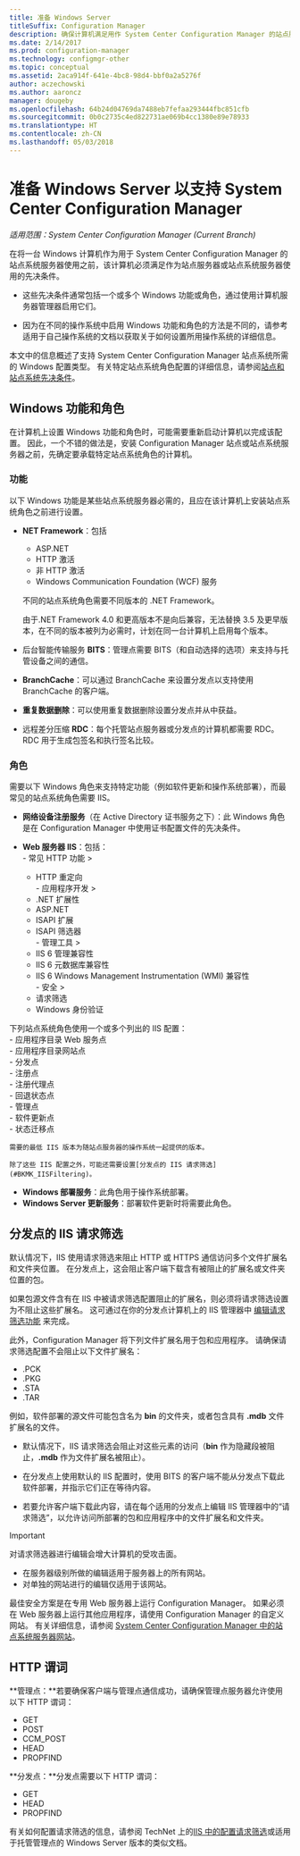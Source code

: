 ```yaml
---
title: 准备 Windows Server
titleSuffix: Configuration Manager
description: 确保计算机满足用作 System Center Configuration Manager 的站点服务器或站点系统服务器的先决条件。
ms.date: 2/14/2017
ms.prod: configuration-manager
ms.technology: configmgr-other
ms.topic: conceptual
ms.assetid: 2aca914f-641e-4bc8-98d4-bbf0a2a5276f
author: aczechowski
ms.author: aaroncz
manager: dougeby
ms.openlocfilehash: 64b24d04769da7488eb7fefaa293444fbc851cfb
ms.sourcegitcommit: 0b0c2735c4ed822731ae069b4cc1380e89e78933
ms.translationtype: HT
ms.contentlocale: zh-CN
ms.lasthandoff: 05/03/2018
---
```

# <a name="prepare-windows-servers-to-support-system-center-configuration-manager"></a>准备 Windows Server 以支持 System Center Configuration Manager

*适用范围：System Center Configuration Manager (Current Branch)*

在将一台 Windows 计算机作为用于 System Center Configuration Manager 的站点系统服务器使用之前，该计算机必须满足作为站点服务器或站点系统服务器使用的先决条件。  

-   这些先决条件通常包括一个或多个 Windows 功能或角色，通过使用计算机服务器管理器启用它们。  

-   因为在不同的操作系统中启用 Windows 功能和角色的方法是不同的，请参考适用于自己操作系统的文档以获取关于如何设置所用操作系统的详细信息。  

本文中的信息概述了支持 System Center Configuration Manager 站点系统所需的 Windows 配置类型。 有关特定站点系统角色配置的详细信息，请参阅[站点和站点系统先决条件](/sccm/core/plan-design/configs/site-and-site-system-prerequisites)。

##  <a name="BKMK_WinFeatures"></a>Windows 功能和角色  
 在计算机上设置 Windows 功能和角色时，可能需要重新启动计算机以完成该配置。 因此，一个不错的做法是，安装 Configuration Manager 站点或站点系统服务器之前，先确定要承载特定站点系统角色的计算机。
### <a name="features"></a>功能  
 以下 Windows 功能是某些站点系统服务器必需的，且应在该计算机上安装站点系统角色之前进行设置。  

-   **NET Framework**：包括  

    -   ASP.NET  
    -   HTTP 激活  
    -   非 HTTP 激活  
    -   Windows Communication Foundation (WCF) 服务  

    不同的站点系统角色需要不同版本的 .NET Framework。  

    由于.NET Framework 4.0 和更高版本不是向后兼容，无法替换 3.5 及更早版本，在不同的版本被列为必需时，计划在同一台计算机上启用每个版本。  

-   后台智能传输服务 **BITS**：管理点需要 BITS（和自动选择的选项）来支持与托管设备之间的通信。  

-   **BranchCache**：可以通过 BranchCache 来设置分发点以支持使用 BranchCache 的客户端。  

-   **重复数据删除**：可以使用重复数据删除设置分发点并从中获益。  

-   远程差分压缩 **RDC**：每个托管站点服务器或分发点的计算机都需要 RDC。   
    RDC 用于生成包签名和执行签名比较。  

### <a name="roles"></a>角色  
 需要以下 Windows 角色来支持特定功能（例如软件更新和操作系统部署），而最常见的站点系统角色需要 IIS。  

 -   **网络设备注册服务**（在 Active Directory 证书服务之下）：此 Windows 角色是在 Configuration Manager 中使用证书配置文件的先决条件。  

 -   **Web 服务器 IIS**：包括：  
    -   常见 HTTP 功能 >  
        -   HTTP 重定向  
    -   应用程序开发 >  
        -   .NET 扩展性  
        -   ASP.NET  
        -   ISAPI 扩展  
        -   ISAPI 筛选器  
    -   管理工具 >  
        -   IIS 6 管理兼容性  
        -   IIS 6 元数据库兼容性  
        -   IIS 6 Windows Management Instrumentation (WMI) 兼容性  
    -   安全 >  
        -   请求筛选  
        -   Windows 身份验证  

 下列站点系统角色使用一个或多个列出的 IIS 配置：  
    -   应用程序目录 Web 服务点  
    -   应用程序目录网站点  
    -   分发点  
    -   注册点  
    -   注册代理点  
    -   回退状态点  
    -   管理点  
    -   软件更新点  
    -   状态迁移点     

    需要的最低 IIS 版本为随站点服务器的操作系统一起提供的版本。  

    除了这些 IIS 配置之外，可能还需要设置[分发点的 IIS 请求筛选](#BKMK_IISFiltering)。  

-   **Windows 部署服务**：此角色用于操作系统部署。  
-   **Windows Server 更新服务**：部署软件更新时将需要此角色。  

##  <a name="BKMK_IISFiltering"></a>分发点的 IIS 请求筛选  
 默认情况下，IIS 使用请求筛选来阻止 HTTP 或 HTTPS 通信访问多个文件扩展名和文件夹位置。 在分发点上，这会阻止客户端下载含有被阻止的扩展名或文件夹位置的包。  

 如果包源文件含有在 IIS 中被请求筛选配置阻止的扩展名，则必须将请求筛选设置为不阻止这些扩展名。 这可通过在你的分发点计算机上的 IIS 管理器中 [编辑请求筛选功能](https://technet.microsoft.com/library/hh831621.aspx) 来完成。  

 此外，Configuration Manager 将下列文件扩展名用于包和应用程序。 请确保请求筛选配置不会阻止以下文件扩展名：  

-   .PCK  
-   .PKG  
-   .STA  
-   .TAR  

例如，软件部署的源文件可能包含名为 **bin** 的文件夹，或者包含具有 **.mdb** 文件扩展名的文件。  

-   默认情况下，IIS 请求筛选会阻止对这些元素的访问（**bin** 作为隐藏段被阻止，**.mdb** 作为文件扩展名被阻止）。  

-   在分发点上使用默认的 IIS 配置时，使用 BITS 的客户端不能从分发点下载此软件部署，并指示它们正在等待内容。  

-   若要允许客户端下载此内容，请在每个适用的分发点上编辑 IIS 管理器中的“请求筛选”，以允许访问所部署的包和应用程序中的文件扩展名和文件夹。  

> [!IMPORTANT]  
>  对请求筛选器进行编辑会增大计算机的受攻击面。  
>   
>  -   在服务器级别所做的编辑适用于服务器上的所有网站。  
> -   对单独的网站进行的编辑仅适用于该网站。  
>   
>  最佳安全方案是在专用 Web 服务器上运行 Configuration Manager。 如果必须在 Web 服务器上运行其他应用程序，请使用 Configuration Manager 的自定义网站。 有关详细信息，请参阅 [System Center Configuration Manager 中的站点系统服务器网站](../../../core/plan-design/network/websites-for-site-system-servers.md)。  

## <a name="http-verbs"></a>HTTP 谓词
**管理点：**若要确保客户端与管理点通信成功，请确保管理点服务器允许使用以下 HTTP 谓词：  
 - GET
 - POST
 - CCM_POST
 - HEAD
 - PROPFIND

**分发点：**分发点需要以下 HTTP 谓词：
 - GET
 - HEAD
 - PROPFIND

有关如何配置请求筛选的信息，请参阅 TechNet 上的[IIS 中的配置请求筛选](https://technet.microsoft.com/library/hh831621.aspx#Verbs)或适用于托管管理点的 Windows Server 版本的类似文档。
